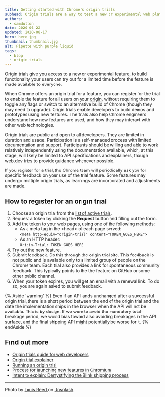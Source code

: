 ```yaml
---
title: Getting started with Chrome's origin trials
subhead: Origin trials are a way to test a new or experimental web platform feature, and give feedback to the web standards community on the feature's usability, practicality, and effectiveness, before the feature is made available to all users. 
authors: 
  - samdutton
date: 2020-06-22
updated: 2020-08-17
hero: hero.jpg
thumbnail: thumbnail.jpg
alt: Pipette with purple liquid
tags:
  - blog
  - origin-trials
---
```


Origin trials give you access to a new or experimental feature, to build 
functionality your users can try out for a limited time before the feature 
is made available to everyone. 

When Chrome offers an origin trial for a feature, you can register for the trial to enable 
the feature for all users on your [origin](/same-site-same-origin/#origin), 
without requiring them to toggle any flags or switch to an alternative build 
of Chrome (though they may need to upgrade). Origin trials enable developers 
to build demos and prototypes using new features. The trials also help Chrome engineers 
understand how new features are used, and how they may interact with other web technologies.

Origin trials are public and open to all developers. They are limited in duration and
usage. Participation is a self-managed process with limited documentation and support. 
Participants should be willing and able to work relatively independently using the 
documentation available, which, at this stage, will likely be limited to API 
specifications and explainers, though web.dev tries to provide guidance whenever 
possible.

If you register for a trial, the Chrome team will periodically ask you for specific 
feedback on your use of the trial feature. Some features may undergo multiple origin 
trials, as learnings are incorporated and adjustments are made.  

## How to register for an origin trial

1. Choose an origin trial from the [list of active trials](https://developers.chrome.com/origintrials/#/trials/active).
1. Request a token by clicking the **Request** button and filling out the form.
1. Add the token to your web pages,
   using one of the following methods:
   -  As a meta tag in the &lt;head&gt; of each page served:   
      `<meta http-equiv="origin-trial" content="TOKEN_GOES_HERE">`
   -  As an HTTP header:  
      `Origin-Trial: TOKEN_GOES_HERE`
1. Try out the new feature.
1. Submit feedback. Do this through the origin trial site. This feedback is 
   not public and is available only to a limited group of people on the Chrome
   team. Each trial also provides a link for spontaneous community feedback.
   This typically points to the the feature on GitHub or some other public
   channel.
1. When your token expires, you will get an email with a renewal link.
   To do so, you are again asked to submit feedback.
   
{% Aside 'warning' %}
  Even if an API lands unchanged after a successful origin trial,
  there is a short period between the end of the origin trial and the date the implementation ships
  in the browser when the API will not be available.
  This is by design.
  If we were to avoid the mandatory total-breakage period,
  we would bias toward also avoiding breakages in the API surface,
  and the final shipping API might potentially be worse for it.
{% endAside %}

## Find out more

-  [Origin trials guide for web developers](https://github.com/GoogleChrome/OriginTrials/blob/gh-pages/developer-guide.md)
-  [Origin trial explainer](https://github.com/GoogleChrome/OriginTrials/blob/gh-pages/explainer.md)
-  [Running an origin trial](https://www.chromium.org/blink/origin-trials/running-an-origin-trial)
-  [Process for launching new features in Chromium](https://www.chromium.org/blink/launching-features)
-  [Intent to explain: Demystifying the Blink shipping process](https://www.youtube.com/watch?time_continue=291&v=y3EZx_b-7tk)
---

Photo by [Louis Reed
](https://unsplash.com/@_louisreed) on [Unsplash](https://unsplash.com/photos/pwcKF7L4-no).
